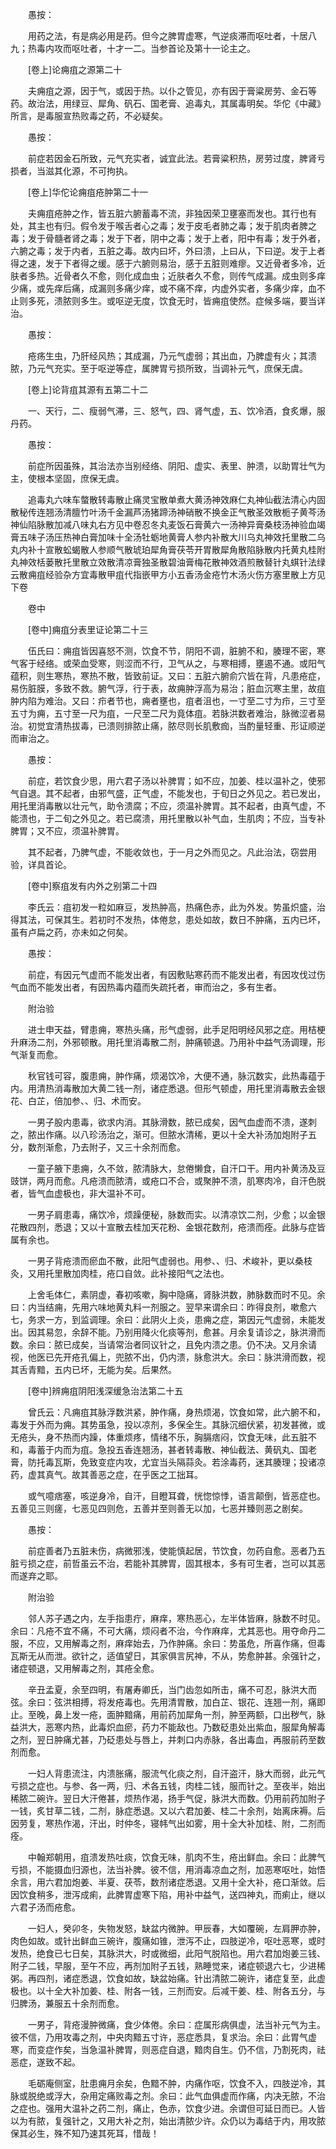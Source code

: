 <!-- { "loadSidebar": true } -->
　　愚按：

　　用药之法，有是病必用是药。但今之脾胃虚寒，气逆痰滞而呕吐者，十居八九；热毒内攻而呕吐者，十才一二。当参首论及第十一论主之。

　　[卷上]论痈疽之源第二十

　　夫痈疽之源，因于气，或因于热。以仆之管见，亦有因于膏粱房劳、金石等药。故治法，用绿豆、犀角、矾石、国老膏、追毒丸，其属毒明矣。华佗《中藏》所言，是毒服宣热败毒之药，不必疑矣。

　　愚按：

　　前症若因金石所致，元气充实者，诚宜此法。若膏粱积热，房劳过度，脾肾亏损者，当滋其化源，不可拘执。

　　[卷上]华佗论痈疽疮肿第二十一

　　夫痈疽疮肿之作，皆五脏六腑蓄毒不流，非独因荣卫壅塞而发也。其行也有处，其主也有归。假令发于喉舌者心之毒；发于皮毛者肺之毒；发于肌肉者脾之毒；发于骨髓者肾之毒；发于下者，阴中之毒；发于上者，阳中有毒；发于外者，六腑之毒；发于内者，五脏之毒。故内曰坏，外曰溃，上曰从，下曰逆。发于上者得之速，发于下者得之缓。感于六腑则易治，感于五脏则难瘳。又近骨者多冷，近肤者多热。近骨者久不愈，则化成血虫；近肤者久不愈，则传气成漏。成虫则多痒少痛，或先痒后痛，成漏则多痛少痒，或不痛不痒，内虚外实者，多痛少痒，血不止则多死，溃脓则多生。或呕逆无度，饮食无时，皆痈疽使然。症候多端，要当详治。

　　愚按：

　　疮疡生虫，乃肝经风热；其成漏，乃元气虚弱；其出血，乃脾虚有火；其溃脓，乃元气充实。至于呕逆等症，属脾胃亏损所致，当调补元气，庶保无虞。

　　[卷上]论背疽其源有五第二十二

　　一、天行，二、瘦弱气滞，三、怒气，四、肾气虚，五、饮冷酒，食炙爆，服丹药。

　　愚按：

　　前症所因虽殊，其治法亦当别经络、阴阳、虚实、表里、肿溃，以助胃壮气为主，使根本坚固，庶保无虞。

　　追毒丸六味车螫散转毒散止痛灵宝散单煮大黄汤神效麻仁丸神仙截法清心内固散秘传连翘汤清膻竹叶汤千金漏芦汤猪蹄汤神硝散不换金正气散圣效散栀子黄芩汤神仙陷脉散加减八味丸右方见中卷忍冬丸麦饭石膏黄六一汤神异膏桑枝汤神验血竭膏五味子汤压热神白膏加味十全汤牡蛎地黄膏人参内补散大川乌丸神效托里散二乌丸内补十宣散蚣蝎散人参顺气散琥珀犀角膏茯苓开胃散犀角散陷脉散内托黄丸桂附丸神效栝蒌散托里散立效散清凉膏独圣散碧油膏梅花散神效酒煎散替针丸蜞针法绿云散痈疽经验杂方宜毒散甲疽代指嵌甲方小五香汤金疮竹木汤火伤方塞里散上方见下卷

　　卷中

　　[卷中]痈疽分表里证论第二十三

　　伍氏曰：痈疽皆因喜怒不测，饮食不节，阴阳不调，脏腑不和，腠理不密，寒气客于经络。或荣血受寒，则涩而不行，卫气从之，与寒相搏，壅遏不通。或阳气蕴积，则生寒热，寒热不散，皆致前证。又曰：五脏六腑俞穴皆在背，凡患疮症，易伤脏膜，多致不救。腑气浮，行于表，故痈肿浮高为易治；脏血沉寒主里，故疽肿内陷为难治。又曰：疖者节也，痈者壅也，疽者沮也，一寸至二寸为疖，三寸至五寸为痈，五寸至一尺为疽，一尺至二尺为竟体疽。若脉洪数者难治，脉微涩者易治。初觉宜清热拔毒，已溃则排脓止痛，脓尽则长肌敷痂，当酌量轻重、形证顺逆而审治之。

　　愚按：

　　前症，若饮食少思，用六君子汤以补脾胃；如不应，加姜、桂以温补之，使邪气自退。其不起者，由邪气盛，正气虚，不能发也，于旬日之外见之。若已发出，用托里消毒散以壮元气，助令溃腐；不应，须温补脾胃。其不起者，由真气虚，不能溃也，于二旬之外见之。若已腐溃，用托里散以补气血，生肌肉；不应，当专补脾胃；又不应，须温补脾胃。

　　其不起者，乃脾气虚，不能收敛也，于一月之外而见之。凡此治法，窃尝用验，详具首论。

　　[卷中]察疽发有内外之别第二十四

　　李氏云：疽初发一粒如麻豆，发热肿高，热痛色赤，此为外发。势虽炽盛，治得其法，可保其生。若初时不发热，体倦怠，患处如故，数日不肿痛，五内已坏，虽有卢扁之药，亦未如之何矣。

　　愚按：

　　前症，有因元气虚而不能发出者，有因敷贴寒药而不能发出者，有因攻伐过伤气血而不能发出者，有因热毒内蕴而失疏托者，审而治之，多有生者。

　　附治验

　　进士申天益，臂患痈，寒热头痛，形气虚弱，此手足阳明经风邪之症。用桔梗升麻汤二剂，外邪顿散。用托里消毒散二剂，肿痛顿退。乃用补中益气汤调理，形气渐复而愈。

　　秋官钱可容，腹患痈，肿作痛，烦渴饮冷，大便不通，脉沉数实，此热毒蕴于内。用清热消毒散加大黄二钱一剂，诸症悉退。但形气顿虚，用托里消毒散去金银花、白芷，倍加参、、归、术而安。

　　一男子股内患毒，欲求内消。其脉滑数，脓已成矣，因气血虚而不溃，遂刺之，脓出作痛。以八珍汤治之，渐可。但脓水清稀，更以十全大补汤加炮附子五分，数剂渐愈，乃去附子，又三十余剂而愈。

　　一童子腋下患痈，久不敛，脓清脉大，怠倦懒食，自汗口干。用内补黄汤及豆豉饼，两月而愈。凡疮溃而脓清，或疮口不合，或聚肿不溃，肌寒肉冷，自汗色脱者，皆气血虚极也，非大温补不可。

　　一男子肩患毒，痛饮冷，烦躁便秘，脉数而实。以清凉饮二剂，少愈；以金银花散四剂，悉退；又以十宣散去桂加天花粉、金银花数剂，疮溃而痊。此脉与症皆属有余也。

　　一男子背疮溃而瘀血不散，此阳气虚弱也。用参、、归、术峻补，更以桑枝灸，又用托里散加肉桂，疮口自敛。此补接阳气之法也。

　　上舍毛体仁，素阴虚，春初咳嗽，胸中隐痛，肾脉洪数，肺脉数而时不见。余曰：内当结痈，先用六味地黄丸料一剂服之。翌早来谓余曰：昨得良剂，嗽愈六七，务求一方，到监调理。余曰：此阴火上炎，患痈之症，第因元气虚弱，未能发出。因其易忽，余辞不能。乃别用降火化痰等剂，愈甚。月余复请诊之，脉洪滑而数。余曰：脓已成矣，当请常治者同议针之，且免内溃之患。仍不决。又月余请视，他医已先开疮孔偏上，兜脓不出，仍内溃，脉愈洪大。余曰：脉洪滑而数，视其舌青黯，五内已坏，无能为矣。后果然。

　　[卷中]辨痈疽阴阳浅深缓急治法第二十五

　　曾氏云：凡痈疽其脉浮数洪紧，肿作痛，身热烦渴，饮食如常，此六腑不和，毒发于外而为痈。其势虽急，投以凉剂，多保全生。其脉沉细伏紧，初发甚微，或无疮头，身不热而内躁，体重烦疼，情绪不乐，胸膈痞闷，饮食无味，此五脏不和，毒蓄于内而为疽。急投五香连翘汤，甚者转毒散、神仙截法、黄矾丸、国老膏，防托毒瓦斯，免致变症内攻，尤宜当头隔蒜灸。若涂毒药，迷其腠理；投诸凉药，虚其真气。故其善恶之症，在乎医之工拙耳。

　　或气噫痞塞，咳逆身冷，自汗，目瞪耳聋，恍惚惊悸，语言颠倒，皆恶症也。五善见三则瘥，七恶见四则危，五善并至则善无以加，七恶并臻则恶之剧矣。

　　愚按：

　　前症善者乃五脏未伤，病微邪浅，使能慎起居，节饮食，勿药自愈。恶者乃五脏亏损之症，前哲虽云不治，若能补其脾胃，固其根本，多有可生者，岂可以其恶而遂弃之耶。

　　附治验

　　邻人苏子遇之内，左手指患疔，麻痒，寒热恶心，左半体皆麻，脉数不时见。余曰：凡疮不宜不痛，不可大痛，烦闷者不治，今作麻痒，尤其恶也。用夺命丹二服，不应，又用解毒之剂，麻痒始去，乃作肿痛。余曰：势虽危，所喜作痛，但毒瓦斯无从而泄。欲针之，适值望日，其家俱言尻神，不从，势愈肿甚。余强针之，诸症顿退，又用解毒之剂，其疮全愈。

　　辛丑孟夏，余至四明，有屠寿卿氏，当门齿忽如所击，痛不可忍，脉洪大而弦。余曰：弦洪相搏，将发疮毒也。先用清胃散，加白芷、银花、连翘一剂，痛即止。至晚，鼻上发一疮，面肿黯痛，用前药加犀角一剂，肿至两额，口出秽气，脉益洪大，恶寒内热，此毒炽血瘀，药力不能敌也。乃数砭患处出紫血，服犀角解毒之剂，翌日肿痛尤甚，乃砭患处与唇上，并刺口内赤脉，各出毒血，再服前药至数剂而愈。

　　一妇人背患流注，内溃胀痛，服流气化痰之剂，自汗盗汗，脉大而弱，此元气亏损之症也。与参、各一两，归、术各五钱，肉桂二钱，服而针之。至夜半，始出稀脓二碗许。翌日大汗倦甚，烦热作渴，扬手气促，脉洪大而数。仍用前药加附子一钱，炙甘草二钱，二剂，脉症悉退。又以六君加姜、桂二十余剂，始离床褥。后因劳复，寒热作渴，汗出，时仲冬，寝帏气出如雾，用十全大补加桂、附，二剂而痊。

　　中翰郑朝用，疽溃发热吐痰，饮食无味，肌肉不生，疮出鲜血。余曰：此脾气亏损，不能摄血归源也，法当补脾。彼不信，用消毒凉血之剂，加恶寒呕吐，始悟余言，用六君加炮姜、半夏、茯苓，数剂诸症悉退。又用十全大补，疮口渐敛。后因饮食稍多，泄泻成痢，此脾胃虚寒下陷，用补中益气，送四神丸，而痢止，继以六君子汤而疮愈。

　　一妇人，癸卯冬，失物发怒，缺盆内微肿。甲辰春，大如覆碗，左肩胛亦肿，肉色如故。或针出鲜血三碗许，腹痛如锥，泄泻不止，四肢逆冷，呕吐恶寒，或时发热，绝食已七日矣，其脉洪大，时或微细，此阳气脱陷也。用六君加炮姜三钱、附子二钱，早服，至午不应，再剂加附子五钱，熟睡觉来，诸症顿退六七，少进稀粥。再四剂，诸症悉退，饮食如故，缺盆始痛。针出清脓二碗许，诸症复至，此虚极也。以十全大补加姜、桂、附各一钱，三剂而安。后减干姜、桂、附各五分，与归脾汤，兼服五十余剂而愈。

　　一男子，背疮漫肿微痛，食少体倦。余曰：症属形病俱虚，法当补元气为主。彼不信，乃用攻毒之剂，中央肉黯五寸许，恶症悉具，复求治。余曰：此胃气虚寒，而变症作矣，当急温补脾胃，则恶症自退，黯肉自生。仍不信，乃割死肉，祛恶症，遂致不起。

　　毛砺庵侧室，肚患痈月余矣，色黯不肿，内痛作呕，饮食不入，四肢逆冷，其脉或脱绝或浮大，杂用定痛败毒之剂。余曰：此气血俱虚而作痛，内决无脓，不治之症也。强用大温补之药二剂，痛止，色赤，饮食少进。余谓但可延日而已。人皆以为有脓，复强针之，又用大补之剂，始出清脓少许。众仍以为毒结于内，用攻脓保其必生，殊不知乃速其死耳，惜哉！

